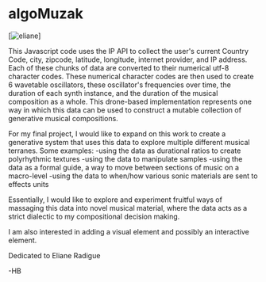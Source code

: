 # algoMuzak

[![eliane](https://i1.sndcdn.com/artworks-000354267543-toffj1-t500x500.jpg)]

This Javascript code uses the IP API to collect the user's current Country Code, city, zipcode, latitude, longitude, internet provider, and IP address. Each of these chunks of data are converted to their numerical utf-8 character codes. These numerical character codes are then used to create 6 wavetable oscillators, these oscillator's frequencies over time, the duration of each synth instance, and the duration of the musical composition as a whole. This drone-based implementation represents one way in which this data can be used to construct a mutable collection of generative musical compositions.

For my final project, I would like to expand on this work to create a generative system that uses this data to explore multiple different musical terranes. Some examples:
-using the data as durational ratios to create polyrhythmic textures
-using the data to manipulate samples
-using the data as a formal guide, a way to move between sections of music on a macro-level
-using the data to when/how various sonic materials are sent to effects units

Essentially, I would like to explore and experiment fruitful ways of massaging this data into novel musical material, where the data acts as a strict dialectic to my compositional decision making.

I am also interested in adding a visual element and possibly an interactive element.

Dedicated to Eliane Radigue


-HB
